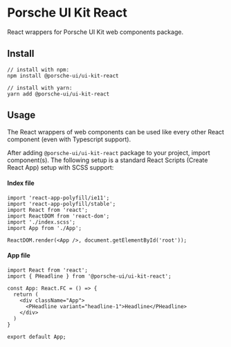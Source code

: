 # Porsche UI Kit React
React wrappers for Porsche UI Kit web components package.  

## Install
```
// install with npm:
npm install @porsche-ui/ui-kit-react

// install with yarn:
yarn add @porsche-ui/ui-kit-react
``` 

## Usage
The React wrappers of web components can be used like every other React component (even with Typescript support). 

After adding `@porsche-ui/ui-kit-react` package to your project, import component(s).
The following setup is a standard React Scripts (Create React App) setup with SCSS support:

#### Index file
``` 
import 'react-app-polyfill/ie11';
import 'react-app-polyfill/stable';
import React from 'react';
import ReactDOM from 'react-dom';
import './index.scss';
import App from './App';

ReactDOM.render(<App />, document.getElementById('root'));

``` 

#### App file
``` 
import React from 'react';
import { PHeadline } from '@porsche-ui/ui-kit-react';

const App: React.FC = () => {
  return (
    <div className="App">
      <PHeadline variant="headline-1">Headline</PHeadline>
    </div>
  )
}

export default App;
```
